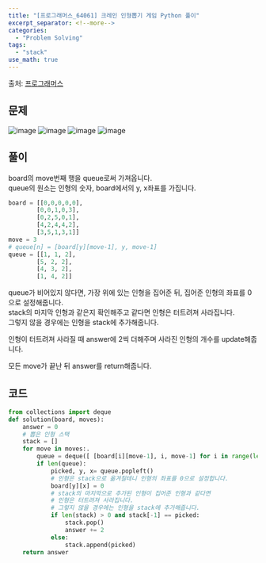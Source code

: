 ```yaml
---
title: "[프로그래머스_64061] 크레인 인형뽑기 게임 Python 풀이"
excerpt_separator: <!--more-->
categories:
  - "Problem Solving"
tags:
  - "stack"
use_math: true
---
```


출처: [프로그래머스](https://programmers.co.kr/learn/courses/30/lessons/64061)

## 문제

![image](https://user-images.githubusercontent.com/59808674/164711491-f120a3fa-20df-42a0-8019-2c9caddbc489.png)
![image](https://user-images.githubusercontent.com/59808674/164711664-d3116d76-7589-4641-a188-2a92adfa4fbf.png)
![image](https://user-images.githubusercontent.com/59808674/164712020-ebcaaf8d-5ef7-47c1-85d7-079ef06f4054.png)
![image](https://user-images.githubusercontent.com/59808674/164712129-b9d1540b-3513-452b-8b52-f73b0a70ea9c.png)

## 풀이

board의 move번째 행을 queue로써 가져옵니다.  
queue의 원소는 인형의 숫자, board에서의 y, x좌표를 가집니다.

```python
board = [[0,0,0,0,0],
        [0,0,1,0,3],
        [0,2,5,0,1],
        [4,2,4,4,2],
        [3,5,1,3,1]]
move = 3
# queue[n] = [board[y][move-1], y, move-1]
queue = [[1, 1, 2],
        [5, 2, 2],
        [4, 3, 2],
        [1, 4, 2]]
```

queue가 비어있지 않다면, 가장 위에 있는 인형을 집어준 뒤, 집어준 인형의 좌표를 0으로 설정해줍니다.  
stack의 마지막 인형과 같은지 확인해주고 같다면 인형은 터트려져 사라집니다.  
그렇지 않을 경우에는 인형을 stack에 추가해줍니다.

인형이 터트려져 사라질 때 answer에 2씩 더해주며 사라진 인형의 개수를 update해줍니다.

모든 move가 끝난 뒤 answer를 return해줍니다.

## 코드

```python
from collections import deque
def solution(board, moves):
    answer = 0
    # 뽑은 인형 스택
    stack = []
    for move in moves:.
        queue = deque([ [board[i][move-1], i, move-1] for i in range(len(board)) if board[i][move-1] ])
        if len(queue):
            picked, y, x= queue.popleft()
            # 인형은 stack으로 옮겨질테니 인형의 좌표를 0으로 설정합니다.
            board[y][x] = 0
            # stack의 마지막으로 추가된 인형이 집어준 인형과 같다면
            # 인형은 터트려져 사라집니다.
            # 그렇지 않을 경우에는 인형을 stack에 추가해줍니다.
            if len(stack) > 0 and stack[-1] == picked:
                stack.pop()
                answer += 2
            else:
                stack.append(picked)
    return answer
```
